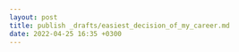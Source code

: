 ```yaml
---
layout: post
title: publish _drafts/easiest_decision_of_my_career.md
date: 2022-04-25 16:35 +0300
---
```


